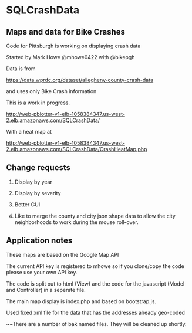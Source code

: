 # SQLCrashData
## Maps and data for Bike Crashes
Code for Pittsburgh is working on displaying crash data

Started by Mark Howe @mhowe0422 with @bikepgh

Data is from 

https://data.wprdc.org/dataset/allegheny-county-crash-data

and uses only Bike Crash information

This is a work in progress.

http://web-pblotter-v1-elb-1058384347.us-west-2.elb.amazonaws.com/SQLCrashData/

With a heat map at

http://web-pblotter-v1-elb-1058384347.us-west-2.elb.amazonaws.com/SQLCrashData/CrashHeatMap.php

## Change requests

1) Display by year

2) Display by severity

3) Better GUI

4) Like to merge the county and city json shape data to allow the city neighborhoods to work during the mouse roll-over.


## Application notes

These maps are based on the Google Map API

The current API key is registered to mhowe so if you clone/copy the code please use
your own API key.

The code is split out to html (View) and the code for the javascript (Model and Controller) in a seperate file.

The main map display is index.php and based on bootstrap.js.

Used fixed xml file for the data that has the addresses already geo-coded

~~There are a number of bak named files. They will be cleaned up shortly.
